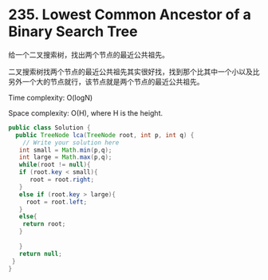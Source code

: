 # 235. Lowest Common Ancestor of a Binary Search Tree

给一个二叉搜索树，找出两个节点的最近公共祖先。

二叉搜索树找两个节点的最近公共祖先其实很好找，找到那个比其中一个小以及比另外一个大的节点就行，该节点就是两个节点的最近公共祖先。

Time complexity: O(logN)

Space complexity: O(H), where H is the height.

```java
public class Solution {
  public TreeNode lca(TreeNode root, int p, int q) {
    // Write your solution here
   int small = Math.min(p,q);
   int large = Math.max(p,q);
   while(root != null){
   if (root.key < small){
      root = root.right;
   }
   else if (root.key > large){
     root = root.left;
   }
   else{
    return root;
   }
   
   }  
   return null;   
 }
}
```